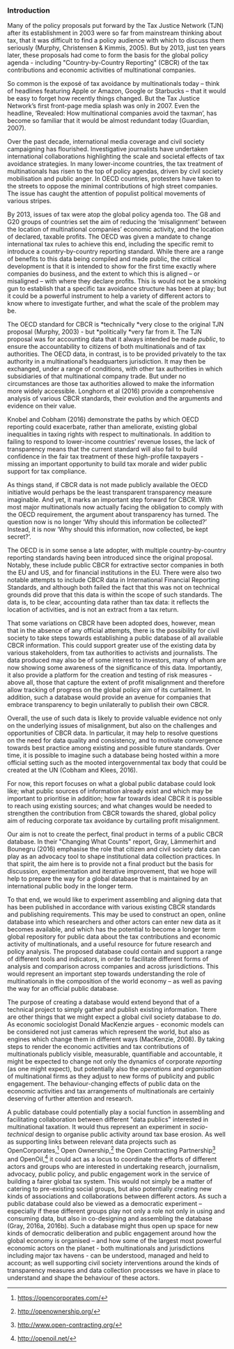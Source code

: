 ### Introduction

Many of the policy proposals put forward by the Tax Justice Network (TJN) after its establishment in 2003 were so far from mainstream thinking about tax, that it was difficult to find a policy audience with which to discuss them seriously (Murphy, Christensen & Kimmis, 2005). But by 2013, just ten years later, these proposals had come to form the basis for the global policy agenda - including "Country-by-Country Reporting" (CBCR) of the tax contributions and economic activities of multinational companies.

So common is the exposé of tax avoidance by multinationals today – think of headlines featuring Apple or Amazon, Google or Starbucks – that it would be easy to forget how recently things changed. But the Tax Justice Network’s first front-page media splash was only in 2007. Even the headline, ‘Revealed: How multinational companies avoid the taxman’, has become so familiar that it would be almost redundant today (Guardian, 2007).

Over the past decade, international media coverage and civil society campaigning has flourished. Investigative journalists have undertaken international collaborations highlighting the scale and societal effects of tax avoidance strategies. In many lower-income countries, the tax treatment of multinationals has risen to the top of policy agendas, driven by civil society mobilisation and public anger. In OECD countries, protesters have taken to the streets to oppose the minimal contributions of high street companies. The issue has caught the attention of populist political movements of various stripes.

By 2013, issues of tax were atop the global policy agenda too. The G8 and G20 groups of countries set the aim of reducing the ‘misalignment’ between the location of multinational companies’ economic activity, and the location of declared, taxable profits. The OECD was given a mandate to change international tax rules to achieve this end, including the specific remit to introduce a country-by-country reporting standard. While there are a range of benefits to this data being compiled and made public, the critical development is that it is intended to show for the first time exactly where companies do business, and the extent to which this is aligned – or misaligned – with where they declare profits. This is would not be a smoking gun to establish that a specific tax avoidance structure has been at play; but it could be a powerful instrument to help a variety of different actors to know where to investigate further, and what the scale of the problem may be.

The OECD standard for CBCR is *technically *very close to the original TJN proposal (Murphy, 2003)  - but *politically *very far from it. The TJN proposal was for accounting data that it always intended be made *public*, to ensure the accountability to citizens of both multinationals and of tax authorities. The OECD data, in contrast, is to be provided privately to the tax authority in a multinational’s headquarters jurisdiction. It may then be exchanged, under a range of conditions, with other tax authorities in which subsidiaries of that multinational company trade. But under no circumstances are those tax authorities allowed to make the information more widely accessible. Longhorn et al (2016) provide a comprehensive analysis of various CBCR standards, their evolution and the arguments and evidence on their value.

Knobel and Cobham (2016) demonstrate the paths by which OECD reporting could exacerbate, rather than ameliorate, existing global inequalities in taxing rights with respect to multinationals. In addition to failing to respond to lower-income countries’ revenue losses, the lack of transparency means that the current standard will also fail to build confidence in the fair tax treatment of these high-profile taxpayers - missing an important opportunity to build tax morale and wider public support for tax compliance.

As things stand, if CBCR data is not made publicly available the OECD initiative would perhaps be the least transparent transparency measure imaginable. And yet, it marks an important step forward for CBCR. With most major multinationals now actually facing the obligation to comply with the OECD requirement, the argument about transparency has turned. The question now is no longer ‘Why should this information be collected?’ Instead, it is now ‘Why should this information, now collected, be kept secret?’.

The OECD is in some sense a late adopter, with multiple country-by-country reporting standards having been introduced since the original proposal. Notably, these include public CBCR for extractive sector companies in both the EU and US, and for financial institutions in the EU. There were also two notable attempts to include CBCR data in International Financial Reporting Standards, and although both failed the fact that this was not on technical grounds did prove that this data is within the scope of such standards. The data is, to be clear, accounting data rather than tax data: it reflects the location of activities, and is not an extract from a tax return.

That some variations on CBCR have been adopted does, however, mean that in the absence of any official attempts, there is the possibility for civil society to take steps towards establishing a public database of all available CBCR information. This could support greater use of the existing data by various stakeholders, from tax authorities to activists and journalists. The data produced may also be of some interest to investors, many of whom are now showing some awareness of the significance of this data. Importantly, it also provide a platform for the creation and testing of risk measures - above all, those that capture the extent of profit misalignment and therefore allow tracking of progress on the global policy aim of its curtailment. In addition, such a database would provide an avenue for companies that embrace transparency to begin unilaterally to publish their own CBCR.

Overall, the use of such data is likely to provide valuable evidence not only on the underlying issues of misalignment, but also on the challenges and opportunities of CBCR data. In particular, it may help to resolve questions on the need for data quality and consistency, and to motivate convergence towards best practice among existing and possible future standards. Over time, it is possible to imagine such a database being hosted within a more official setting such as the mooted intergovernmental tax body that could be created at the UN (Cobham and Klees, 2016).

For now, this report focuses on what a global public database could look like; what public sources of information already exist and which may be important to prioritise in addition; how far towards ideal CBCR it is possible to reach using existing sources; and what changes would be needed to strengthen the contribution from CBCR towards the shared, global policy aim of reducing corporate tax avoidance by curtailing profit misalignment.

Our aim is not to create the perfect, final product in terms of a public CBCR database. In their "Changing What Counts" report, Gray, Lämmerhirt and Bounegru (2016) emphasise the role that citizen and civil society data can play as an advocacy tool to shape institutional data collection practices. In that spirit, the aim here is to provide not a final product but the basis for discussion, experimentation and iterative improvement, that we hope will help to prepare the way for a global database that is maintained by an international public body in the longer term.

To that end, we would like to experiment assembling and aligning data that has been published in accordance with various existing CBCR standards and publishing requirements. This may be used to construct an open, online database into which researchers and other actors can enter new data as it becomes available, and which has the potential to become a longer term global repository for public data about the tax contributions and economic activity of multinationals, and a useful resource for future research and policy analysis. The proposed database could contain and support a range of different tools and indicators, in order to facilitate different forms of analysis and comparison across companies and across jurisdictions. This would represent an important step towards understanding the role of multinationals in the composition of the world economy – as well as paving the way for an official public database.

The purpose of creating a database would extend beyond that of a technical project to simply gather and publish existing information. There are other things that we might expect a global civil society database to *do*. As economic sociologist Donald MacKenzie argues - economic models can be considered not just cameras which represent the world, but also as engines which change them in different ways (MacKenzie, 2008). By taking steps to render the economic activities and tax contributions of multinationals publicly visible, measurable, quantifiable and accountable, it might be expected to change not only the dynamics of corporate *reporting* (as one might expect), but potentially also the *operations* and *organisation* of multinational firms as they adjust to new forms of publicity and public engagement. The behaviour-changing effects of public data on the economic activities and tax arrangements of multinationals are certainly deserving of further attention and research.

A public database could potentially play a social function in assembling and facilitating collaboration between different "data publics" interested in multinational taxation. It would thus represent an experiment in *socio-technical* design to organise public activity around tax base erosion. As well as supporting links between relevant data projects such as OpenCorporates,[^1] Open Ownership,[^2] the Open Contracting Partnership[^3] and OpenOil,[^4] it could act as a locus to coordinate the efforts of different actors and groups who are interested in undertaking research, journalism, advocacy, public policy, and public engagement work in the service of building a fairer global tax system. This would not simply be a matter of catering to pre-existing social groups, but also potentially creating new kinds of associations and collaborations between different actors. As such a public database could also be viewed as a democratic experiment – especially if these different groups play not only a role not only in using and consuming data, but also in co-designing and assembling the database (Gray, 2016a, 2016b). Such a database might thus open up space for new kinds of democratic deliberation and public engagement around how the global economy is organised – and how some of the largest most powerful economic actors on the planet - both multinationals and jurisdictions including major tax havens - can be understood, managed and held to account; as well supporting civil society interventions around the kinds of transparency measures and data collection processes we have in place to understand and shape the behaviour of these actors.

[^1]: https://opencorporates.com/
[^2]: http://openownership.org/
[^3]: http://www.open-contracting.org/
[^4]: http://openoil.net/
